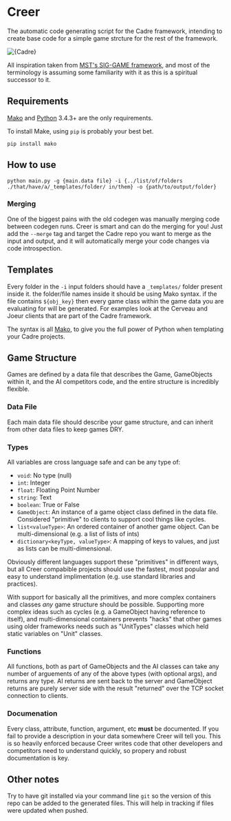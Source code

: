 # Creer
The automatic code generating script for the Cadre framework, intending to create base code for a simple game strcture for the rest of the framework.

![{Cadre}](http://i.imgur.com/17wwI3f.png)

All inspiration taken from [MST's SIG-GAME framework](https://github.com/siggame), and most of the terminology is assuming some familiarity with it as this is a spiritual successor to it.

## Requirements
[Mako](http://www.makotemplates.org/) and [Python](https://www.python.org/) 3.4.3+ are the only requirements.

To install Make, using `pip` is probably your best bet.

`pip install mako`

## How to use
`python main.py -g {main.data file} -i {../list/of/folders ./that/have/a/_templates/folder/ in/them} -o {path/to/output/folder}`

### Merging
One of the biggest pains with the old codegen was manually merging code between codegen runs. Creer is smart and can do the merging for you! Just add the `--merge` tag and target the Cadre repo you want to merge as the input and output, and it will automatically merge your code changes via code introspection.

## Templates
Every folder in the `-i` input folders should have a `_templates/` folder present inside it. the folder/file names inside it should be using Mako syntax. if the file contains `${obj_key}` then every game class within the game data you are evaluating for will be generated. For examples look at the Cerveau and Joeur clients that are part of the Cadre framework.

The syntax is all [Mako](http://www.makotemplates.org/), to give you the full power of Python when templating your Cadre projects.

## Game Structure
Games are defined by a data file that describes the Game, GameObjects within it, and the AI competitors code, and the entire structure is incredibly flexible.

### Data File
Each main data file should describe your game structure, and can inherit from other data files to keep games DRY.

### Types
All variables are cross language safe and can be any type of:
* `void`: No type (null)
* `int`: Integer
* `float`: Floating Point Number
* `string`: Text
* `boolean`: True or False
* `GameObject`: An instance of a game object class defined in the data file. Considered "primitive" to clients to support cool things like cycles.
* `list<valueType>`: An ordered container of another game object. Can be multi-dimensional (e.g. a list of lists of ints)
* `dictionary<keyType, valueType>`: A mapping of keys to values, and just as lists can be multi-dimensional.

Obviously different languages support these "primitives" in different ways, but all Creer compabible projects should use the fastest, most popular and easy to understand implimentation (e.g. use standard libraries and practices).

With support for basically all the primitives, and more complex containers and classes *any* game structure should be possible. Supporting more complex ideas such as cycles (e.g. a GameObject having reference to itself), and multi-dimensional containers prevents "hacks" that other games using older frameworks needs such as "UnitTypes" classes which held static variables on "Unit" classes.

### Functions
All functions, both as part of GameObjects and the AI classes can take any number of arguements of any of the above types (with optional args), and returns any type. AI returns are sent back to the server and GameObject returns are purely server side with the result "returned" over the TCP socket connection to clients.

### Documenation
Every class, attribute, function, argument, etc **must** be documented. If you fail to provide a description in your data somewhere Creer will tell you. This is so heavily enforced because Creer writes code that other developers and competitors need to understand quickly, so propery and robust documentation is key.

## Other notes
Try to have git installed via your command line `git` so the version of this repo can be added to the generated files. This will help in tracking if files were updated when pushed.
